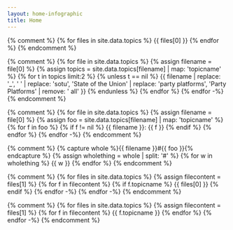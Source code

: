 ```yaml
---
layout: home-infographic
title: Home
---
```


{% comment %}
{% for files in site.data.topics %}
{{ files[0] }}
{% endfor %}
{% endcomment %}

{% comment %}
{% for file in site.data.topics %}
{% assign filename = file[0] %}
{% assign topics = site.data.topics[filename] | map: 'topicname' %}
{% for t in topics limit:2 %}
{% unless t == nil %}
{{ filename | replace: '_', ' ' | replace: 'sotu', 'State of the Union' | replace: 'party platforms', 'Party Platforms' | remove: ' all' }}
{% endunless %}
{% endfor %}
{% endfor -%}
{% endcomment %}

{% comment %}
{% for file in site.data.topics %}
{% assign filename = file[0] %}
{% assign foo = site.data.topics[filename] | map: 'topicname' %}
{% for f in foo %}
{% if f != nil %}
{{ filename }}: {{ f }}
{% endif %}
{% endfor %}
{% endfor -%}
{% endcomment %}


{% comment %}
{% capture whole %}{{ filename }}#{{ foo }}{% endcapture %}
{% assign wholething = whole | split: '#' %}
{% for w in wholething %}
{{ w }}
{% endfor %}
{% endcomment %}

{% comment %}
{% for files in site.data.topics %}
{% assign filecontent = files[1] %}
{% for f in filecontent %}
{% if f.topicname %}
{{ files[0] }}
{% endif %}
{% endfor -%}
{% endfor -%}
{% endcomment %}

{% comment %}
{% for files in site.data.topics %}
{% assign filecontent = files[1] %}
{% for f in filecontent %}
{{ f.topicname }}
{% endfor %}
{% endfor -%}
{% endcomment %}